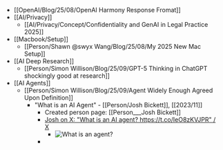 - [[OpenAI/Blog/25/08/OpenAI Harmony Response Fromat]]
- [[AI/Privacy]]
	- [[AI/Privacy/Concept/Confidentiality and GenAI in Legal Practice 2025]]
- [[Macbook/Setup]]
	- [[Person/Shawn @swyx Wang/Blog/25/08/My 2025 New Mac Setup]]
- [[AI Deep Research]]
	- [[Person/Simon Willison/Blog/25/09/GPT-5 Thinking in ChatGPT shockingly good at research]]
- [[AI Agents]]
	- [[Person/Simon Willison/Blog/25/09/Agent Widely Enough Agreed Upon Definition]]
		- "What is an AI Agent" - [[Person/Josh Bickett]], [[2023/11]]
			- Created person page: [[Person___Josh Bickett]]
			- [Josh on X: "What is an AI agent? https://t.co/IeO8zKVJPR" / X](https://x.com/josh_bickett/status/1725556267014595032)
				- ![What is an agent?](https://pbs.twimg.com/media/F_JoRF0aoAEJvYj?format=jpg&name=small)
			-